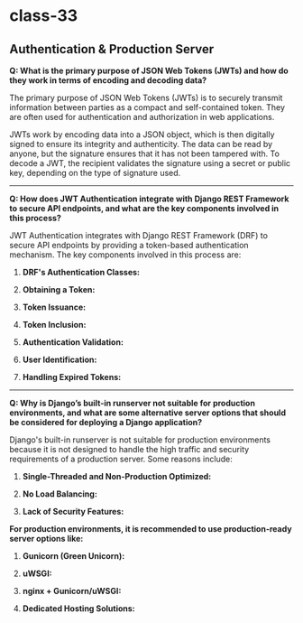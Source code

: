 # class-33

## Authentication & Production Server

**Q: What is the primary purpose of JSON Web Tokens (JWTs) and how do they work in terms of encoding and decoding data?**

The primary purpose of JSON Web Tokens (JWTs) is to securely transmit information between parties as a compact and self-contained token. They are often used for authentication and authorization in web applications.

JWTs work by encoding data into a JSON object, which is then digitally signed to ensure its integrity and authenticity. The data can be read by anyone, but the signature ensures that it has not been tampered with. To decode a JWT, the recipient validates the signature using a secret or public key, depending on the type of signature used.

---------

**Q: How does JWT Authentication integrate with Django REST Framework to secure API endpoints, and what are the key components involved in this process?**

JWT Authentication integrates with Django REST Framework (DRF) to secure API endpoints by providing a token-based authentication mechanism. The key components involved in this process are:

1. **DRF's Authentication Classes:**

2. **Obtaining a Token:** 

3. **Token Issuance:** 

4. **Token Inclusion:** 

5. **Authentication Validation:** 

6. **User Identification:**

7. **Handling Expired Tokens:** 
---------

**Q: Why is Django’s built-in runserver not suitable for production environments, and what are some alternative server options that should be considered for deploying a Django application?** 

Django's built-in runserver is not suitable for production environments because it is not designed to handle the high traffic and security requirements of a production server. Some reasons include:

1. **Single-Threaded and Non-Production Optimized:**

2. **No Load Balancing:**

3. **Lack of Security Features:**

**For production environments, it is recommended to use production-ready server options like:**

1. **Gunicorn (Green Unicorn):** 

2. **uWSGI:**

3. **nginx + Gunicorn/uWSGI:**

4. **Dedicated Hosting Solutions:** 
